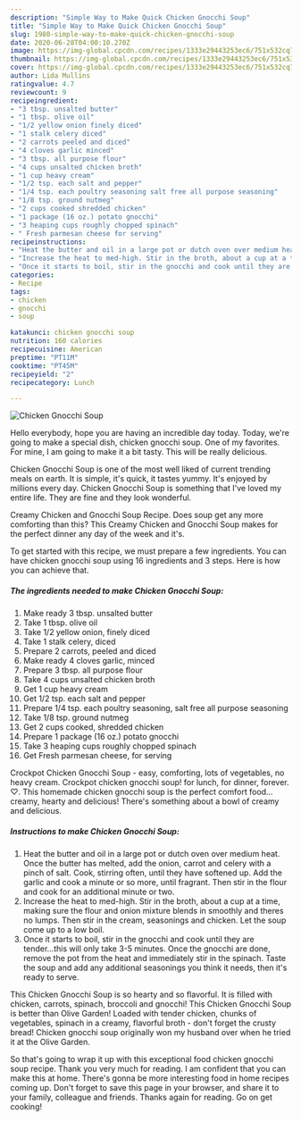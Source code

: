 ```yaml
---
description: "Simple Way to Make Quick Chicken Gnocchi Soup"
title: "Simple Way to Make Quick Chicken Gnocchi Soup"
slug: 1980-simple-way-to-make-quick-chicken-gnocchi-soup
date: 2020-06-28T04:00:10.270Z
image: https://img-global.cpcdn.com/recipes/1333e29443253ec6/751x532cq70/chicken-gnocchi-soup-recipe-main-photo.jpg
thumbnail: https://img-global.cpcdn.com/recipes/1333e29443253ec6/751x532cq70/chicken-gnocchi-soup-recipe-main-photo.jpg
cover: https://img-global.cpcdn.com/recipes/1333e29443253ec6/751x532cq70/chicken-gnocchi-soup-recipe-main-photo.jpg
author: Lida Mullins
ratingvalue: 4.7
reviewcount: 9
recipeingredient:
- "3 tbsp. unsalted butter"
- "1 tbsp. olive oil"
- "1/2 yellow onion finely diced"
- "1 stalk celery diced"
- "2 carrots peeled and diced"
- "4 cloves garlic minced"
- "3 tbsp. all purpose flour"
- "4 cups unsalted chicken broth"
- "1 cup heavy cream"
- "1/2 tsp. each salt and pepper"
- "1/4 tsp. each poultry seasoning salt free all purpose seasoning"
- "1/8 tsp. ground nutmeg"
- "2 cups cooked shredded chicken"
- "1 package (16 oz.) potato gnocchi"
- "3 heaping cups roughly chopped spinach"
- " Fresh parmesan cheese for serving"
recipeinstructions:
- "Heat the butter and oil in a large pot or dutch oven over medium heat. Once the butter has melted, add the onion, carrot and celery with a pinch of salt. Cook, stirring often, until they have softened up. Add the garlic and cook a minute or so more, until fragrant. Then stir in the flour and cook for an additional minute or two."
- "Increase the heat to med-high. Stir in the broth, about a cup at a time, making sure the flour and onion mixture blends in smoothly and theres no lumps. Then stir in the cream, seasonings and chicken. Let the soup come up to a low boil."
- "Once it starts to boil, stir in the gnocchi and cook until they are tender...this will only take 3-5 minutes. Once the gnocchi are done, remove the pot from the heat and immediately stir in the spinach. Taste the soup and add any additional seasonings you think it needs, then it&#39;s ready to serve."
categories:
- Recipe
tags:
- chicken
- gnocchi
- soup

katakunci: chicken gnocchi soup 
nutrition: 160 calories
recipecuisine: American
preptime: "PT11M"
cooktime: "PT45M"
recipeyield: "2"
recipecategory: Lunch

---
```



![Chicken Gnocchi Soup](https://img-global.cpcdn.com/recipes/1333e29443253ec6/751x532cq70/chicken-gnocchi-soup-recipe-main-photo.jpg)

Hello everybody, hope you are having an incredible day today. Today, we're going to make a special dish, chicken gnocchi soup. One of my favorites. For mine, I am going to make it a bit tasty. This will be really delicious.

Chicken Gnocchi Soup is one of the most well liked of current trending meals on earth. It is simple, it's quick, it tastes yummy. It's enjoyed by millions every day. Chicken Gnocchi Soup is something that I've loved my entire life. They are fine and they look wonderful.

Creamy Chicken and Gnocchi Soup Recipe. Does soup get any more comforting than this? This Creamy Chicken and Gnocchi Soup makes for the perfect dinner any day of the week and it&#39;s.


To get started with this recipe, we must prepare a few ingredients. You can have chicken gnocchi soup using 16 ingredients and 3 steps. Here is how you can achieve that.

<!--inarticleads1-->

##### The ingredients needed to make Chicken Gnocchi Soup:

1. Make ready 3 tbsp. unsalted butter
1. Take 1 tbsp. olive oil
1. Take 1/2 yellow onion, finely diced
1. Take 1 stalk celery, diced
1. Prepare 2 carrots, peeled and diced
1. Make ready 4 cloves garlic, minced
1. Prepare 3 tbsp. all purpose flour
1. Take 4 cups unsalted chicken broth
1. Get 1 cup heavy cream
1. Get 1/2 tsp. each salt and pepper
1. Prepare 1/4 tsp. each poultry seasoning, salt free all purpose seasoning
1. Take 1/8 tsp. ground nutmeg
1. Get 2 cups cooked, shredded chicken
1. Prepare 1 package (16 oz.) potato gnocchi
1. Take 3 heaping cups roughly chopped spinach
1. Get  Fresh parmesan cheese, for serving


Crockpot Chicken Gnocchi Soup - easy, comforting, lots of vegetables, no heavy cream. Crockpot chicken gnocchi soup! for lunch, for dinner, forever. ♡. This homemade chicken gnocchi soup is the perfect comfort food… creamy, hearty and delicious! There&#39;s something about a bowl of creamy and delicious. 

<!--inarticleads2-->

##### Instructions to make Chicken Gnocchi Soup:

1. Heat the butter and oil in a large pot or dutch oven over medium heat. Once the butter has melted, add the onion, carrot and celery with a pinch of salt. Cook, stirring often, until they have softened up. Add the garlic and cook a minute or so more, until fragrant. Then stir in the flour and cook for an additional minute or two.
1. Increase the heat to med-high. Stir in the broth, about a cup at a time, making sure the flour and onion mixture blends in smoothly and theres no lumps. Then stir in the cream, seasonings and chicken. Let the soup come up to a low boil.
1. Once it starts to boil, stir in the gnocchi and cook until they are tender...this will only take 3-5 minutes. Once the gnocchi are done, remove the pot from the heat and immediately stir in the spinach. Taste the soup and add any additional seasonings you think it needs, then it&#39;s ready to serve.


This Chicken Gnocchi Soup is so hearty and so flavorful. It is filled with chicken, carrots, spinach, broccoli and gnocchi! This Chicken Gnocchi Soup is better than Olive Garden! Loaded with tender chicken, chunks of vegetables, spinach in a creamy, flavorful broth - don&#39;t forget the crusty bread! Chicken gnocchi soup originally won my husband over when he tried it at the Olive Garden. 

So that's going to wrap it up with this exceptional food chicken gnocchi soup recipe. Thank you very much for reading. I am confident that you can make this at home. There's gonna be more interesting food in home recipes coming up. Don't forget to save this page in your browser, and share it to your family, colleague and friends. Thanks again for reading. Go on get cooking!
